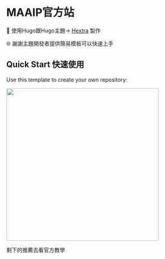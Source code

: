 # MAAIP官方站

🐣 使用Hugo跟Hugo主題→ [Hextra](https://github.com/imfing/hextra) 製作

🌐 謝謝主題開發者提供簡易模板可以快速上手

## Quick Start 快速使用

Use this template to create your own repository:

<img src="https://docs.github.com/assets/cb-77734/mw-1440/images/help/repository/use-this-template-button.webp" width=400 />

剩下的推薦去看官方教學